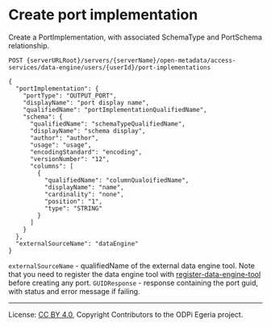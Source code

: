 <!-- SPDX-License-Identifier: CC-BY-4.0 -->
<!-- Copyright Contributors to the ODPi Egeria project. -->

# Create port implementation

Create a PortImplementation, with associated SchemaType and PortSchema relationship.

```
POST {serverURLRoot}/servers/{serverName}/open-metadata/access-services/data-engine/users/{userId}/port-implementations

{
  "portImplementation": {
    "portType": "OUTPUT_PORT",
    "displayName": "port display name",
    "qualifiedName": "portImplementationQualifiedName",
    "schema": {
      "qualifiedName": "schemaTypeQualifiedName",
      "displayName": "schema display",
      "author": "author",
      "usage": "usage",
      "encodingStandard": "encoding",
      "versionNumber": "12",
      "columns": [
        {
          "qualifiedName": "columnQualoifiedName",
          "displayName": "name",
          "cardinality": "none",
          "position": "1",
          "type": "STRING"
        }
      ]
    }
  },
  "externalSourceName": "dataEngine"
}
```

`externalSourceName` - qualifiedName of the external data engine tool.
 Note that you need to register the data engine tool with [register-data-engine-tool](register-data-engine-tool.md) 
 before creating any port.
`GUIDResponse` - response containing the port guid, with status and error message if failing.


----
License: [CC BY 4.0](https://creativecommons.org/licenses/by/4.0/),
Copyright Contributors to the ODPi Egeria project.







